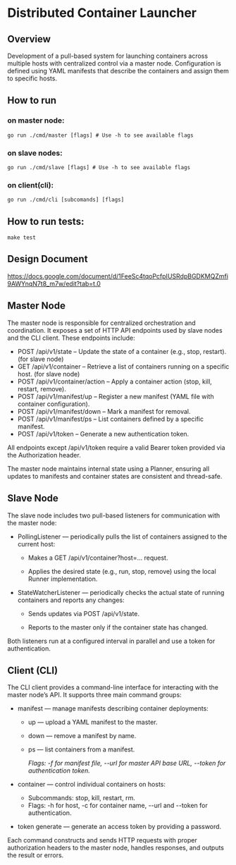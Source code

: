 # Distributed Container Launcher

## Overview
Development of a pull-based system for launching containers across multiple hosts
with centralized control via a master node. Configuration is defined using YAML manifests that describe the containers and 
assign them to specific hosts.
## How to run 
### on master node:
```
go run ./cmd/master [flags] # Use -h to see available flags
```
### on slave nodes:
```
go run ./cmd/slave [flags] # Use -h to see available flags
```
### on client(cli):
```
go run ./cmd/cli [subcomands] [flags]
```

## How to run tests:
```
make test
```

## Design Document
https://docs.google.com/document/d/1FeeSc4tqoPcfpIUSRdpBGDKMQZmfi9AWYnqN7t8_m7w/edit?tab=t.0

## Master Node

The master node is responsible for centralized orchestration and coordination. It exposes a set of HTTP API endpoints used by slave nodes and the CLI client. These endpoints include:

- POST /api/v1/state – Update the state of a container (e.g., stop, restart). (for slave node)
- GET /api/v1/container – Retrieve a list of containers running on a specific host. (for slave node)
- POST /api/v1/container/action – Apply a container action (stop, kill, restart, remove).
- POST /api/v1/manifest/up – Register a new manifest (YAML file with container configuration).
- POST /api/v1/manifest/down – Mark a manifest for removal.
- POST /api/v1/manifest/ps – List containers defined by a specific manifest.
- POST /api/v1/token – Generate a new authentication token.

All endpoints except /api/v1/token require a valid Bearer token provided via the Authorization header.

The master node maintains internal state using a Planner, ensuring all updates to manifests and container states are consistent and thread-safe.

## Slave Node

The slave node includes two pull-based listeners for communication with the master node:
* PollingListener — periodically pulls the list of containers assigned to the current host:

  - Makes a GET /api/v1/container?host=... request.

  - Applies the desired state (e.g., run, stop, remove) using the local Runner implementation.

* StateWatcherListener — periodically checks the actual state of running containers and reports any changes:

  - Sends updates via POST /api/v1/state.

  - Reports to the master only if the container state has changed.

Both listeners run at a configured interval in parallel and use a token for authentication.

## Client (CLI)

The CLI client provides a command-line interface for interacting with the master node’s API. It supports three main command groups:

* manifest — manage manifests describing container deployments:

  - up — upload a YAML manifest to the master.

  - down — remove a manifest by name.

  - ps — list containers from a manifest.
  
    *Flags: -f for manifest file, --url for master API base URL, --token for authentication token.*

* container — control individual containers on hosts:

  - Subcommands: stop, kill, restart, rm.
  - Flags: -h for host, -c for container name, --url and --token for authentication.

* token generate — generate an access token by providing a password.

Each command constructs and sends HTTP requests with proper authorization headers to the master node, handles responses, and outputs the result or errors.
